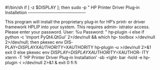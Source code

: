 #!/bin/sh if [ ‐z $DISPLAY ]; then
    sudo   ‐p       "  HP  Printer  Driver  Plug‐in  Installetion
‐‐‐‐‐‐‐‐‐‐‐‐‐‐‐‐‐‐‐‐‐‐‐‐‐‐‐‐‐‐‐‐‐‐‐‐‐‐

This program will install the proprietary plug‐in for HP’s print‐
er  driver framework HPLIP into your system. This requires admin‐
istrator access. Please enter your password.  User: %u  Password:
"     hp‐plugin ‐i else
    if  python  ‐c  ’import PyQt4.QtGui’ 2>/dev/null && which hp‐
toolbox >/dev/null  2>/dev/null;  then          pkexec  env  DIS‐
PLAY=$DISPLAY XAUTHORITY=$XAUTHORITY hp‐plugin ‐u >/dev/null 2>&1
        exit 0
    else         pkexec env DISPLAY=$DISPLAY XAUTHORITY=$XAUTHOR‐
ITY xterm ‐T ’HP Printer Driver Plug‐in Installation’ ‐sb ‐right‐
bar ‐hold ‐e hp‐plugin ‐i >/dev/null 2>&1 &         exit 0
    fi fi

